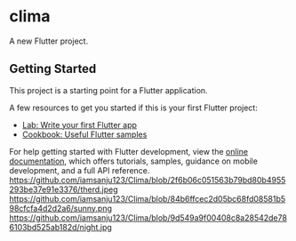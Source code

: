 # clima

A new Flutter project.

## Getting Started

This project is a starting point for a Flutter application.

A few resources to get you started if this is your first Flutter project:

- [Lab: Write your first Flutter app](https://docs.flutter.dev/get-started/codelab)
- [Cookbook: Useful Flutter samples](https://docs.flutter.dev/cookbook)

For help getting started with Flutter development, view the
[online documentation](https://docs.flutter.dev/), which offers tutorials,
samples, guidance on mobile development, and a full API reference.
https://github.com/iamsanju123/Clima/blob/2f6b06c051563b79bd80b4955293be37e91e3376/therd.jpeg
https://github.com/iamsanju123/Clima/blob/84b6ffcec2d05bc68fd08581b598cfcfa4d2d2a6/sunny.png
https://github.com/iamsanju123/Clima/blob/9d549a9f00408c8a28542de786103bd525ab182d/night.jpg
